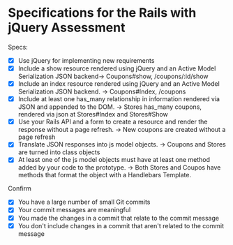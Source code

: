 # Specifications for the Rails with jQuery Assessment

Specs:
- [x] Use jQuery for implementing new requirements
- [x] Include a show resource rendered using jQuery and an Active Model Serialization JSON backend-> Coupons#show, /coupons/:id/show
- [x] Include an index resource rendered using jQuery and an Active Model Serialization JSON backend. -> Coupons#Index, /coupons
- [x] Include at least one has_many relationship in information rendered via JSON and appended to the DOM. -> Stores has_many coupons, rendered via json at Stores#Index and Stores#Show
- [x] Use your Rails API and a form to create a resource and render the response without a page refresh. -> New coupons are created without a page refresh
- [x] Translate JSON responses into js model objects. -> Coupons and Stores are turned into class objects
- [x] At least one of the js model objects must have at least one method added by your code to the prototype. -> Both Stores and Coupos have methods that format the object with a Handlebars Template.

Confirm
- [x] You have a large number of small Git commits
- [x] Your commit messages are meaningful
- [x] You made the changes in a commit that relate to the commit message
- [x] You don't include changes in a commit that aren't related to the commit message
